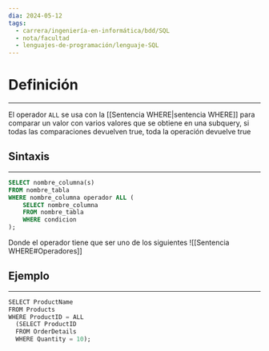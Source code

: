 ```yaml
---
dia: 2024-05-12
tags:
  - carrera/ingeniería-en-informática/bdd/SQL
  - nota/facultad
  - lenguajes-de-programación/lenguaje-SQL
---
```

# Definición
---
El operador `ALL` se usa con la [[Sentencia WHERE|sentencia WHERE]] para comparar un valor con varios valores que se obtiene en una subquery, si todas las comparaciones devuelven true, toda la operación devuelve true

## Sintaxis
---
```SQL
SELECT nombre_columna(s)
FROM nombre_tabla
WHERE nombre_columna operador ALL (
	SELECT nombre_columna
	FROM nombre_tabla
	WHERE condicion
);
```

Donde el operador tiene que ser uno de los siguientes ![[Sentencia WHERE#Operadores]]
## Ejemplo
---
```SQL
SELECT ProductName  
FROM Products  
WHERE ProductID = ALL  
  (SELECT ProductID  
  FROM OrderDetails  
  WHERE Quantity = 10);
```
